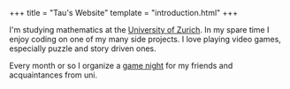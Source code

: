 +++
title = "Tau's Website"
template = "introduction.html"
+++

I'm studying mathematics at the [University of Zurich][UZH].
In my spare time I enjoy coding on one of my many side projects. I love playing
video games, especially puzzle and story
driven ones.

Every month or so I organize a [game night]
for my friends and acquaintances from uni.

            
[UZH]: https://uzh.ch
[game night]: https://game-night.tau.garden
